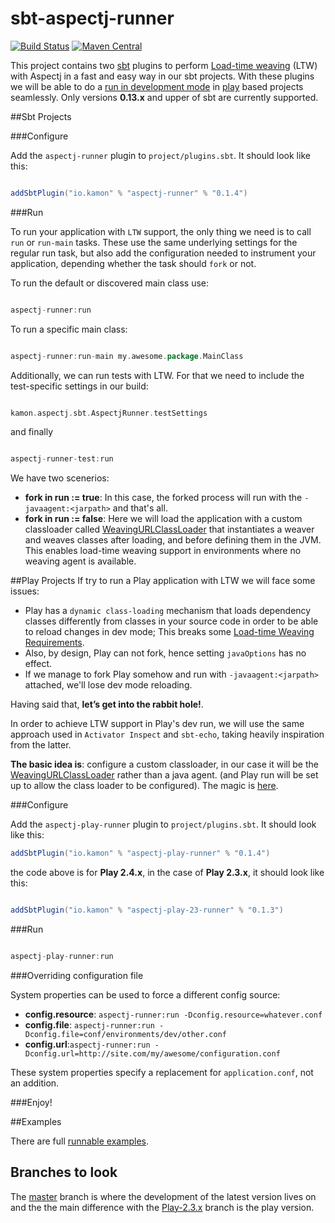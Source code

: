 sbt-aspectj-runner
=========
[![Build Status](https://travis-ci.org/kamon-io/sbt-aspectj-runner.png)](https://travis-ci.org/kamon-io/sbt-aspectj-runner)
[![Maven Central](https://maven-badges.herokuapp.com/maven-central/io.kamon/aspectj-runner/badge.svg)](https://maven-badges.herokuapp.com/maven-central/io.kamon/aspectj-runner)




This project contains two [sbt] plugins to perform [Load-time weaving] \(LTW\) with Aspectj in a fast and easy way in our sbt projects. With these plugins we will be able to do a [run in development mode] in [play] based projects seamlessly. Only versions **0.13.x** and upper of sbt are currently supported.


##Sbt Projects

###Configure

Add the `aspectj-runner` plugin to `project/plugins.sbt`. It should look like this:

```scala

addSbtPlugin("io.kamon" % "aspectj-runner" % "0.1.4")

```
###Run

To run your application with `LTW` support, the only thing we need is to call `run` or `run-main` tasks. These use the same underlying settings for the regular run task, but also add the configuration needed to instrument your application, depending whether the task should `fork` or not.

To run the default or discovered main class use:

```scala

aspectj-runner:run

```

To run a specific main class:

```scala

aspectj-runner:run-main my.awesome.package.MainClass

```

Additionally, we can run tests with LTW. For that we need to include the test-specific settings in our build:

```scala

kamon.aspectj.sbt.AspectjRunner.testSettings

```
and finally

```scala

aspectj-runner-test:run

```

We have two scenerios:
* **fork in run := true**: In this case, the forked process will run with the `-javaagent:<jarpath>` and that's all.
* **fork in run := false**: Here we will load the application with a custom classloader called [WeavingURLClassLoader] that instantiates a weaver and weaves classes after loading, and before defining them in the JVM. This enables load-time weaving support in environments where no weaving agent is available.


##Play Projects
If try to run a Play application with LTW we will face some issues:

* Play has a `dynamic class-loading` mechanism that loads dependency classes differently from classes in your source code in order to be able to reload changes in dev mode; This breaks some [Load-time Weaving Requirements].
* Also, by design, Play can not fork, hence setting `javaOptions` has no effect.
* If we manage to fork Play somehow and run with `-javaagent:<jarpath>` attached, we'll lose dev mode reloading.


Having said that, **let’s get into the rabbit hole!**.

In order to achieve LTW support in  Play's dev run, we will use the same approach used in `Activator Inspect` and `sbt-echo`, taking heavily inspiration from the latter.

**The basic idea is**: configure a custom classloader, in our case  it will be the [WeavingURLClassLoader] rather than a java agent. (and Play run will be set up to allow the class loader to be configured). The magic is [here].

###Configure

Add the `aspectj-play-runner` plugin to `project/plugins.sbt`. It should look like this:

```scala
addSbtPlugin("io.kamon" % "aspectj-play-runner" % "0.1.4")

```

the code above is for **Play 2.4.x**, in the case of **Play 2.3.x**, it should look like this:

```scala

addSbtPlugin("io.kamon" % "aspectj-play-23-runner" % "0.1.3")

```

###Run

```scala

aspectj-play-runner:run

```
###Overriding configuration file

System properties can be used to force a different config source:

* **config.resource**: ```aspectj-runner:run -Dconfig.resource=whatever.conf```
* **config.file**: ```aspectj-runner:run -Dconfig.file=conf/environments/dev/other.conf```
* **config.url**:```aspectj-runner:run -Dconfig.url=http://site.com/my/awesome/configuration.conf```

These system properties specify a replacement for `application.conf`, not an addition.

###Enjoy!

##Examples

There are full [runnable examples][examples].

## Branches to look

The [master] branch is where the development of the latest version lives on and the the main difference with the [Play-2.3.x] branch is the play version.

[sbt]: https://github.com/sbt/sbt
[play]: https://www.playframework.com
[aspectj]: http://www.eclipse.org/aspectj
[WeavingURLClassLoader]: https://eclipse.org/aspectj/doc/next/weaver-api/org/aspectj/weaver/loadtime/WeavingURLClassLoader.html
[run in development mode]: https://www.playframework.com/documentation/2.4.2/PlayConsole#Running-the-server-in-development-mode
[Load-time weaving]: https://eclipse.org/aspectj/doc/released/devguide/ltw.html#ltw-introduction
[examples]: https://github.com/kamon-io/sbt-aspectj-runner/tree/master/examples
[here]:https://github.com/kamon-io/sbt-aspectj-runner/blob/master/aspectj-play-runner/src/main/scala/kamon/aspectj/sbt/task/PlayRunTask.scala#L38
[Load-time Weaving Requirements]:https://eclipse.org/aspectj/doc/released/devguide/ltw-rules.html
[master]:https://github.com/kamon-io/sbt-aspectj-runner/tree/master
[play-2.3.x]:https://github.com/kamon-io/sbt-aspectj-runner/tree/play-2.3.x
